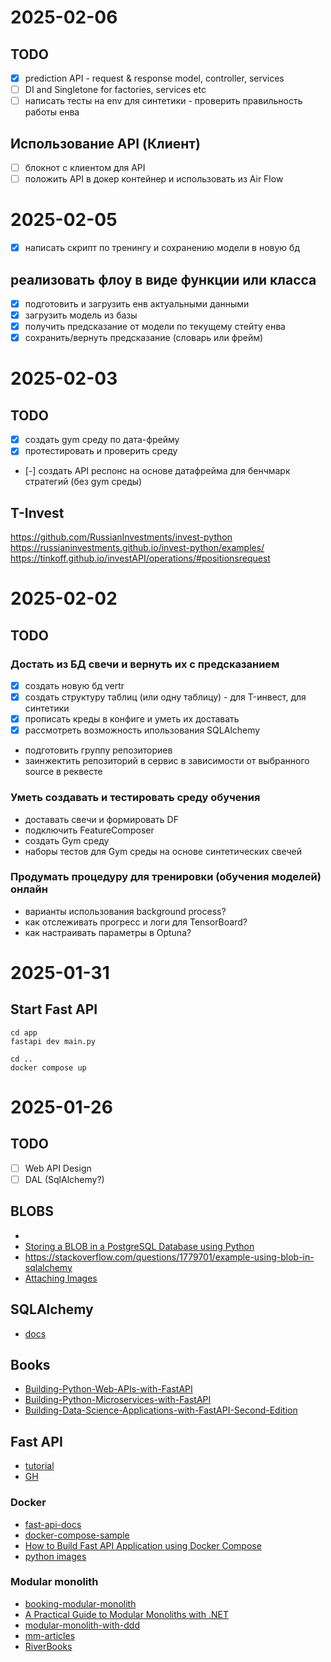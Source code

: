 # 2025-02-06

## TODO
- [x] prediction API - request & response model, controller, services
- [ ] DI and Singletone for factories, services etc  
- [ ] написать тесты на env для синтетики - проверить правильность работы енва

## Использование API (Клиент)
- [ ] блокнот с клиентом для API
- [ ] положить API в докер контейнер и использовать из Air Flow 

# 2025-02-05

- [x] написать скрипт по тренингу и сохранению модели в новую бд

## реализовать флоу в виде функции или класса

- [x] подготовить и загрузить енв актуальными данными
- [x] загрузить модель из базы
- [x] получить предсказание от модели по текущему стейту енва
- [x] сохранить/вернуть предсказание (словарь или фрейм)

# 2025-02-03

## TODO
- [x] создать gym среду по дата-фрейму
- [x] протестировать и проверить среду
- [-] создать API респонс на основе датафрейма для бенчмарк стратегий (без gym среды)

## T-Invest
https://github.com/RussianInvestments/invest-python
https://russianinvestments.github.io/invest-python/examples/
https://tinkoff.github.io/investAPI/operations/#positionsrequest

# 2025-02-02

## TODO

### Достать из БД свечи и вернуть их с предсказанием

- [x] создать новую бд vertr
- [x] создать структуру таблиц (или одну таблицу) - для T-инвест, для синтетики
- [x] прописать креды в конфиге и уметь их доставать
- [x] рассмотреть возможность ипользования SQLAlchemy
- подготовить группу репозиториев
- заинжектить репозиторий в сервис в зависимости от выбранного source в реквесте

### Уметь создавать и тестировать среду обучения

- доставать свечи и формировать DF
- подключить FeatureComposer
- создать Gym среду 
- наборы тестов для Gym среды на основе синтетических свечей

### Продумать процедуру для тренировки (обучения моделей) онлайн

- варианты использования background process?
- как отслеживать прогресс и логи для TensorBoard?
- как настраивать параметры в Optuna?


# 2025-01-31

## Start Fast API

```shell
cd app
fastapi dev main.py
```

```shell
cd ..
docker compose up
```

# 2025-01-26

## TODO

- [ ] Web API Design
- [ ] DAL (SqlAlchemy?)

## BLOBS
- 
- [Storing a BLOB in a PostgreSQL Database using Python](https://www.geeksforgeeks.org/storing-a-blob-in-a-postgresql-database-using-python/)
- https://stackoverflow.com/questions/1779701/example-using-blob-in-sqlalchemy
- [Attaching Images](https://sqlalchemy-imageattach.readthedocs.io/en/0.8.0/guide/context.html)

## SQLAlchemy

- [docs](https://docs.sqlalchemy.org/en/20/)

## Books

- [Building-Python-Web-APIs-with-FastAPI](https://github.com/PacktPublishing/Building-Python-Web-APIs-with-FastAPI)
- [Building-Python-Microservices-with-FastAPI](https://github.com/PacktPublishing/Building-Python-Microservices-with-FastAPI)
- [Building-Data-Science-Applications-with-FastAPI-Second-Edition](https://github.com/PacktPublishing/Building-Data-Science-Applications-with-FastAPI-Second-Edition)

## Fast API

 - [tutorial](https://fastapi.tiangolo.com/tutorial/)
 - [GH](https://github.com/fastapi/fastapi)

### Docker

- [fast-api-docs](https://fastapi.tiangolo.com/deployment/docker)
- [docker-compose-sample](https://github.com/docker/awesome-compose/tree/master/fastapi)
- [How to Build Fast API Application using Docker Compose](https://www.digitalocean.com/community/tutorials/create-fastapi-app-using-docker-compose)
- [python images](https://hub.docker.com/_/python)

### Modular monolith

- [booking-modular-monolith](https://github.com/meysamhadeli/booking-modular-monolith)
- [A Practical Guide to Modular Monoliths with .NET](https://chrlschn.dev/blog/2024/01/a-practical-guide-to-modular-monoliths/)
- [modular-monolith-with-ddd](https://github.com/kgrzybek/modular-monolith-with-ddd)
- [mm-articles](https://awesome-architecture.com/modular-monolith/#articles)
- [RiverBooks](https://github.com/ardalis/RiverBooks)

